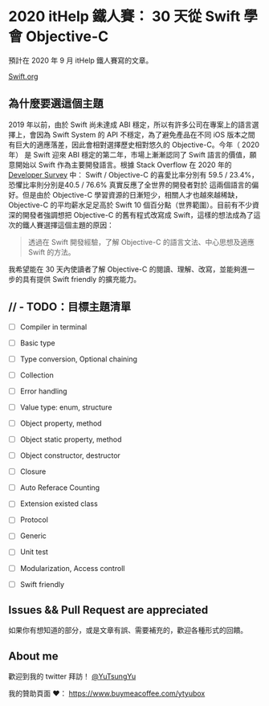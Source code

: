 #  2020 itHelp 鐵人賽： 30 天從 Swift 學會 Objective-C

預計在 2020 年 9 月 itHelp 鐵人賽寫的文章。

[Swift.org](https://docs.swift.org/swift-book/LanguageGuide/TheBasics.html)

## 為什麼要選這個主題

2019 年以前，由於 Swift 尚未達成 ABI 穩定，所以有許多公司在專案上的語言選擇上，會因為 Swift System 的 API 不穩定，為了避免產品在不同 iOS 版本之間有巨大的適應落差，因此會相對選擇歷史相對悠久的 Objective-C。今年（ 2020 年） 是 Swift 迎來 ABI 穩定的第二年，市場上漸漸認同了 Swift 語言的價值，願意開始以 Swift 作為主要開發語言。根據 Stack Overflow  在 2020 年的 [Developer Survey](https://insights.stackoverflow.com/survey/2020#technology-most-loved-dreaded-and-wanted-languages-loved) 中：  Swift / Objective-C 的喜愛比率分別有 59.5 / 23.4%，恐懼比率則分別是40.5 / 76.6% 真實反應了全世界的開發者對於 這兩個語言的偏好。但是由於 Objective-C 學習資源的日漸短少，相關人才也越來越稀缺，Objective-C 的平均薪水足足高於 Swift 10 個百分點（世界範圍）。目前有不少資深的開發者強調想把 Objective-C 的舊有程式改寫成 Swift，這樣的想法成為了這次的鐵人賽選擇這個主題的原因：

 > 透過在 Swift 開發經驗，了解 Objective-C 的語言文法、中心思想及適應 Swift 的方法。

我希望能在 30 天內使讀者了解 Objective-C 的閱讀、理解、改寫，並能夠進一步的具有提供 Swift friendly 的擴充能力。

## // - TODO：目標主題清單
 
- [ ] Compiler in terminal
- [ ] Basic type
- [ ] Type conversion, Optional chaining
- [ ] Collection
- [ ] Error handling
- [ ] Value type: enum, structure 
- [ ] Object property, method
- [ ] Object static property, method
- [ ] Object constructor, destructor 
- [ ] Closure
- [ ] Auto Referace Counting
- [ ] Extension existed class
- [ ] Protocol
- [ ] Generic 
- [ ] Unit test
- [ ] Modularization, Access controll
- [ ] Swift friendly



## Issues && Pull Request are appreciated

如果你有想知道的部分，或是文章有誤、需要補充的，歡迎各種形式的回饋。

## About me

歡迎到我的 twitter 拜訪！ [@YuTsungYu](https://twitter.com/YuTsungYu)

我的贊助頁面 ♥️： https://www.buymeacoffee.com/ytyubox
